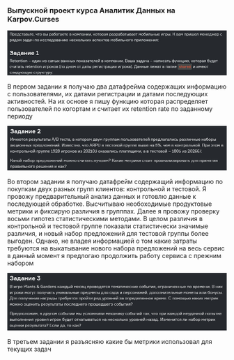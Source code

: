 ### Выпускной проект курса Аналитик Данных на Karpov.Curses

<img src="images/task1.jpg" alt="pic1">

В первом задании я получаю два датафрейма содержащих информацию с пользователями, их датами регистрации и датами последующих активностей. На их основе я пишу функцию которая распределяет пользователей по когортам и считает их retention rate по заданному периоду

<img src="images/task2.jpg" alt="pic1">

Во втором задании я получаю датафрейм содержащий информацию по покупкам двух разных групп клиентов: контрольной и тестовой. Я провожу предварительный анализ данных и готовлю данные к последующей обработке. Высчитываю необоходимые продуктовые метрики и фиксирую различия в групппах. Далее я провожу проверку восьми гипотез статистическими методами. В целом различия в контрольной и тестовой группе показали статистически значимые различия, и новый набор предложений для тестовой группы более выгоден. Однако, не владея информацией о том какие затраты требуются на выкатывание нового набора предложений на весь сервис в данный момент я предлогаю продолжить работу сервиса с прежним набором

<img src="images/task3.jpg" alt="pic1">

В третьем задании я разъясняю какие бы метрики использовал для текущих задач
